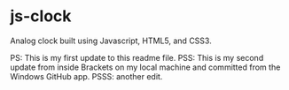 # js-clock
Analog clock built using Javascript, HTML5, and CSS3.

PS: This is my first update to this readme file.
PSS: This is my second update from inside Brackets on my local machine and committed from the Windows GitHub app.
PSSS: another edit.